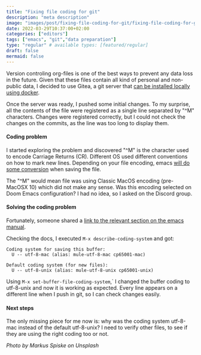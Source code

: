 ```yaml
---
title: "Fixing file coding for git"
description: "meta description"
image: "images/post/fixing-file-coding-for-git/fixing-file-coding-for-git.png"
date: 2022-03-29T10:37:00+02:00
categories: ["editors"]
tags: ["emacs", "git","data preparation"]
type: "regular" # available types: [featured/regular]
draft: false
mermaid: false
---
```

Version controling org-files is one of the best ways to prevent any data loss in the future. Given that these files contain all kind of personal and non-public data, I decided to use Gitea, a git server that [can be installed locally using docker](FIXME-gitea.org).

Once the server was ready, I pushed some initial changes. To my surprise, all the contents of the file were registered as a single line separated by "^M" characters. Changes were registered correctly, but I could not check the changes on the commits, as the line was too long to display them.

#### Coding problem
I started exploring the problem and discovered "^M" is the character used to encode Carriage Returns (CR). Different OS used different conventions on how to mark new lines. Depending on your file encoding, emacs [will do some conversion](https://www.gnu.org/software/emacs/manual/html_node/emacs/Coding-Systems.html) when saving the file. 

The "^M" would mean file was using Classic MacOS encoding (pre-MacOSX 10) which did not make any sense. Was this encoding selected on Doom Emacs configuration? I had no idea, so I asked on the Discord group.

#### Solving the coding problem

Fortunately, someone shared a [link to the relevant section on the emacs manual](https://www.gnu.org/software/emacs/manual/html_node/emacs/Coding-Systems.html).

Checking the docs, I executed `M-x describe-coding-system` and got:
```
Coding system for saving this buffer:
  U -- utf-8-mac (alias: mule-utf-8-mac cp65001-mac)

Default coding system (for new files):
  U -- utf-8-unix (alias: mule-utf-8-unix cp65001-unix)
```

Using `M-x set-buffer-file-coding-system`,` I changed the buffer coding to utf-8-unix and now it is working as expected. Every line appears on a different line when I push in git, so I can check changes easily.

#### Next steps

The only missing piece for me now is: why was the coding system utf-8-mac instead of the default utf-8-unix? I need to verify other files, to see if they are using the right coding too or not.

_Photo by Markus Spiske on Unsplash_
